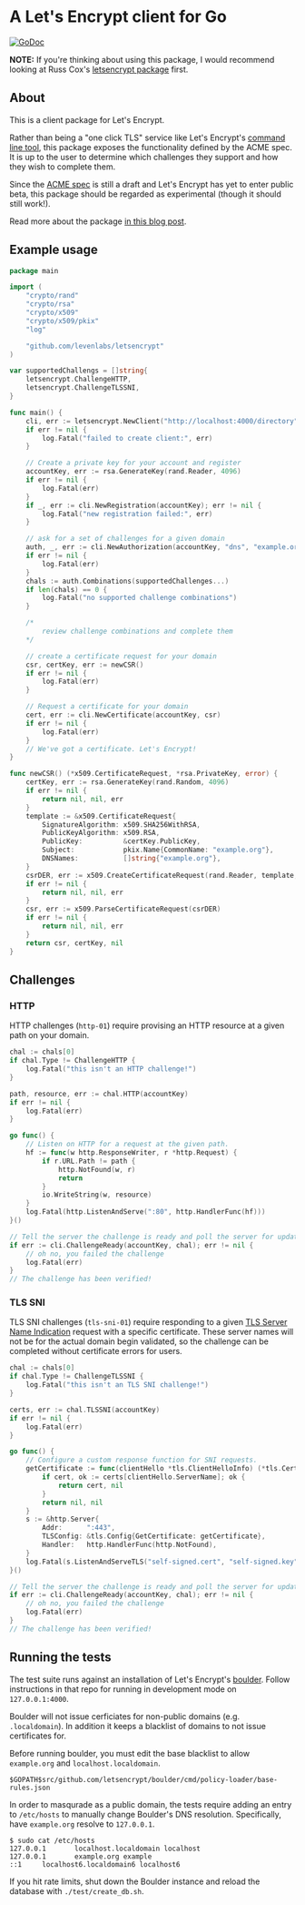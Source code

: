 # A Let's Encrypt client for Go

[![GoDoc](https://godoc.org/github.com/levenlabs/letsencrypt?status.svg)](https://godoc.org/github.com/levenlabs/letsencrypt)

__NOTE:__ If you're thinking about using this package, I would recommend looking at Russ Cox's [letsencrypt package](https://godoc.org/rsc.io/letsencrypt) first.

## About

This is a client package for Let's Encrypt.

Rather than being a "one click TLS" service like Let's Encrypt's [command line tool](https://github.com/letsencrypt/letsencrypt), this package exposes the functionality defined by the ACME spec. It is up to the user to determine which challenges they support and how they wish to complete them.

Since the [ACME spec](https://github.com/ietf-wg-acme/acme) is still a draft and Let's Encrypt has yet to enter public beta, this package should be regarded as experimental (though it should still work!).

Read more about the package [in this blog post](https://ericchiang.github.io/go/tls/lets/encrypt/letsencrypt/2015/11/13/a-letsencrypt-client-for-go.html).

## Example usage

```go
package main

import (
    "crypto/rand"
    "crypto/rsa"
    "crypto/x509"
    "crypto/x509/pkix"
    "log"

    "github.com/levenlabs/letsencrypt"
)

var supportedChallengs = []string{
    letsencrypt.ChallengeHTTP,
    letsencrypt.ChallengeTLSSNI,
}

func main() {
    cli, err := letsencrypt.NewClient("http://localhost:4000/directory")
    if err != nil {
        log.Fatal("failed to create client:", err)
    }

    // Create a private key for your account and register
    accountKey, err := rsa.GenerateKey(rand.Reader, 4096)
    if err != nil {
        log.Fatal(err)
    }
    if _, err := cli.NewRegistration(accountKey); err != nil {
        log.Fatal("new registration failed:", err)
    }

    // ask for a set of challenges for a given domain
    auth, _, err := cli.NewAuthorization(accountKey, "dns", "example.org")
    if err != nil {
        log.Fatal(err)
    }
    chals := auth.Combinations(supportedChallenges...)
    if len(chals) == 0 {
        log.Fatal("no supported challenge combinations")
    }

    /*
        review challenge combinations and complete them
    */

    // create a certificate request for your domain
    csr, certKey, err := newCSR()
    if err != nil {
        log.Fatal(err)
    }

    // Request a certificate for your domain
    cert, err := cli.NewCertificate(accountKey, csr)
    if err != nil {
        log.Fatal(err)
    }
    // We've got a certificate. Let's Encrypt!
}

func newCSR() (*x509.CertificateRequest, *rsa.PrivateKey, error) {
    certKey, err := rsa.GenerateKey(rand.Random, 4096)
    if err != nil {
        return nil, nil, err
    }
    template := &x509.CertificateRequest{
        SignatureAlgorithm: x509.SHA256WithRSA,
        PublicKeyAlgorithm: x509.RSA,
        PublicKey:          &certKey.PublicKey,
        Subject:            pkix.Name{CommonName: "example.org"},
        DNSNames:           []string{"example.org"},
    }
    csrDER, err := x509.CreateCertificateRequest(rand.Reader, template, certKey)
    if err != nil {
        return nil, nil, err
    }
    csr, err := x509.ParseCertificateRequest(csrDER)
    if err != nil {
        return nil, nil, err
    }
    return csr, certKey, nil
}
```

## Challenges

### HTTP

HTTP challenges (`http-01`) require provising an HTTP resource at a given path on your domain.

```go
chal := chals[0]
if chal.Type != ChallengeHTTP {
    log.Fatal("this isn't an HTTP challenge!")
}

path, resource, err := chal.HTTP(accountKey)
if err != nil {
    log.Fatal(err)
}

go func() {
    // Listen on HTTP for a request at the given path.
    hf := func(w http.ResponseWriter, r *http.Request) {
        if r.URL.Path != path {
            http.NotFound(w, r)
            return
        }
        io.WriteString(w, resource)
    }
    log.Fatal(http.ListenAndServe(":80", http.HandlerFunc(hf)))
}()

// Tell the server the challenge is ready and poll the server for updates.
if err := cli.ChallengeReady(accountKey, chal); err != nil {
    // oh no, you failed the challenge
    log.Fatal(err)
}
// The challenge has been verified!
```

### TLS SNI

TLS SNI challenges (`tls-sni-01`) require responding to a given [TLS Server Name Indication](https://en.wikipedia.org/wiki/Server_Name_Indication) request with a specific certificate. These server names will not be for the actual domain begin validated, so the challenge can be completed without certificate errors for users.

```go
chal := chals[0]
if chal.Type != ChallengeTLSSNI {
    log.Fatal("this isn't an TLS SNI challenge!")
}

certs, err := chal.TLSSNI(accountKey)
if err != nil {
    log.Fatal(err)
}

go func() {
    // Configure a custom response function for SNI requests.
    getCertificate := func(clientHello *tls.ClientHelloInfo) (*tls.Certificate, error) {
        if cert, ok := certs[clientHello.ServerName]; ok {
            return cert, nil
        }
        return nil, nil
    }
    s := &http.Server{
        Addr:      ":443",
        TLSConfig: &tls.Config{GetCertificate: getCertificate},
        Handler:   http.HandlerFunc(http.NotFound),
    }
    log.Fatal(s.ListenAndServeTLS("self-signed.cert", "self-signed.key"))
}()

// Tell the server the challenge is ready and poll the server for updates.
if err := cli.ChallengeReady(accountKey, chal); err != nil {
    // oh no, you failed the challenge
    log.Fatal(err)
}
// The challenge has been verified!
```

## Running the tests

The test suite runs against an installation of Let's Encrypt's [boulder](https://github.com/letsencrypt/boulder). Follow instructions in that repo for running in development mode on `127.0.0.1:4000`.

Boulder will not issue cerficiates for non-public domains (e.g. `.localdomain`). In addition it keeps a blacklist of domains to not issue certificates for.

Before running boulder, you must edit the base blacklist to allow `example.org` and `localhost.localdomain`.

```
$GOPATH$src/github.com/letsencrypt/boulder/cmd/policy-loader/base-rules.json
```

In order to masqurade as a public domain, the tests require adding an entry to `/etc/hosts` to manually change Boulder's DNS resolution. Specifically, have `example.org` resolve to `127.0.0.1`.

```
$ sudo cat /etc/hosts
127.0.0.1       localhost.localdomain localhost
127.0.0.1       example.org example
::1     localhost6.localdomain6 localhost6
```

If you hit rate limits, shut down the Boulder instance and reload the database with `./test/create_db.sh`.
